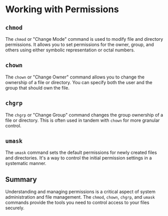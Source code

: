 # Working with Permissions

## `chmod`
The `chmod` or "Change Mode" command is used to modify file and directory permissions. It allows you to set permissions for the owner, group, and others using either symbolic representation or octal numbers.

## `chown`
The `chown` or "Change Owner" command allows you to change the ownership of a file or directory. You can specify both the user and the group that should own the file.

## `chgrp`
The `chgrp` or "Change Group" command changes the group ownership of a file or directory. This is often used in tandem with `chown` for more granular control.

## `umask`
The `umask` command sets the default permissions for newly created files and directories. It's a way to control the initial permission settings in a systematic manner.

## Summary
Understanding and managing permissions is a critical aspect of system administration and file management. The `chmod`, `chown`, `chgrp`, and `umask` commands provide the tools you need to control access to your files securely.
